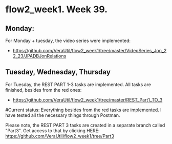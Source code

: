# flow2_week1. Week 39. 

## Monday:
For Monday + tuesday, the video series were implemented:
- https://github.com/VeraUtil/flow2_week1/tree/master/VideoSeries_Jon_22_23/JPADBJonRelations

## Tuesday, Wednesday, Thursday
For Tuesday, the REST PART 1-3 tasks are implemented. All tasks are finished, besides from the red ones:
- https://github.com/VeraUtil/flow2_week1/tree/master/REST_Part1_TO_3

#Current status: 
Everything besides from the red tasks are implemented. I have tested all the necessary things through Postman. 

Please note, the REST PART 3 tasks are created in a separate branch called "Part3". Get access to that by clicking HERE:
https://github.com/VeraUtil/flow2_week1/tree/Part3
